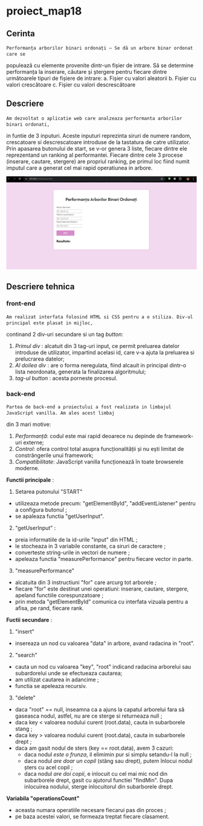 # proiect_map18

## Cerinta

    Performanța arborilor binari ordonați – Se dă un arbore binar ordonat care se
populează cu elemente provenite dintr-un fișier de intrare. Să se determine
performanța la inserare, căutare și ștergere pentru fiecare dintre următoarele
tipuri de fișiere de intrare:
a. Fișier cu valori aleatorii
b. Fișier cu valori crescătoare
c. Fișier cu valori descrescătoare

## Descriere
    Am dezvoltat o aplicatie web care analzeaza performanta arborilor binari ordonati, 
in funtie de 3 inputuri. Aceste inputuri reprezinta siruri de numere random, crescatoare si descrescatoare 
introduse de la tastatura de catre utilizator. Prin apasarea butonului de start, se v-or genera 3 liste,
fiecare dintre ele reprezentand un ranking al performantei. Fiecare dintre cele 3 procese (inserare, cautare, stergere)
are propriul ranking, pe primul loc fiind numit imputul care a generat cel mai rapid operatiunea in arbore.

![Ecran principal](capturi_ecran/pagina_principala.png)

## Descriere tehnica
### front-end
    Am realizat interfata folosind HTML si CSS pentru a o stiliza. Div-ul principal este plasat in mijloc,
continand 2 div-uri secundare si un tag _button_:
1. _Primul div_ : alcatuit din 3 tag-uri input, ce permit preluarea datelor introduse de utilizator, 
impartind acelasi id, care v-a ajuta la preluarea si prelucrarea datelor;
2. _Al doilea div_ : are o forma neregulata, fiind alcauit in principal dintr-o lista neordonata,
generata la finalizarea algoritmului;
3. _tag-ul button_ : acesta porneste procesul.

### back-end
    Partea de back-end a proiectului a fost realizata in limbajul JavaScript vanilla. Am ales acest limbaj 
din 3 mari motive: 
1. _Performanță_: codul este mai rapid deoarece nu depinde de framework-uri externe;
2. _Control_: ofera control total asupra funcționalității și nu ești limitat de constrângerile unui framework;
3. _Compatibilitate_: JavaScript vanilla funcționează în toate browserele moderne.

__Functii principale__ :

1. Setarea putonului "START"
- utilizeaza metode precum: "getElementById", "addEventListener" pentru a configura butonul ;
- se apaleaza functia "getUserInput".

2. "getUserInput" : 
- preia informatiile de la id-urile "input" din HTML ;
- le stocheaza in 3 variabile constante, ca siruri de caractere ;
- converteste string-urile in vectori de numere ;
- apeleaza functia "measurePerformance" pentru fiecare vector in parte.

3. "measurePerformance"
- alcatuita din 3 instructiuni "for" care arcurg tot arborele ;
- fiecare "for" este destinat unei operatiuni: inserare, cautare, stergere, apeland functiile corespunzatoare ;
- prin metoda "getElementById" comunica cu interfata vizuala pentru a afisa, pe rand, fiecare rank.

__Fuctii secundare__ :
1. "insert"
- insereaza un nod cu valoarea "data" in arbore, avand radacina in "root". 

2. "search"
- cauta un nod cu valoarea "key", "root" indicand radacina arborelui sau subardorelui unde se efectueaza cautarea;
- am utilizat cautarea in adancime ;
- functia se apeleaza recursiv.

3. "delete"
- daca "root" == null, inseamna ca a ajuns la capatul arborelui fara să gaseasca nodul, astfel, nu are ce sterge si returneaza null ;
- daca key < valoarea nodului curent (root.data), cauta in subarborele stang ;
- daca key > valoarea nodului curent (root.data), cauta in subarborele drept ;
- daca am gasit nodul de sters (key == root.data), avem 3 cazuri:
  - daca nodul _este o frunza_, il elimimin pur si simplu setandu-l la null ;
  - daca nodul _are doar un copil_ (stâng sau drept), putem înlocui nodul șters cu acel copil ;
  - daca nodul _are doi copii_, e inlocuit cu cel mai mic nod din subarborele drept, gasit cu ajutorul functiei "findMin". Dupa inlocuirea nodului, sterge inlocuitorul din subarborele drept.

__Variabila "operationsCount"__
- aceasta numara operatiile necesare fiecarui pas din proces ;
- pe baza acestei valori, se formeaza treptat fiecare clasament.